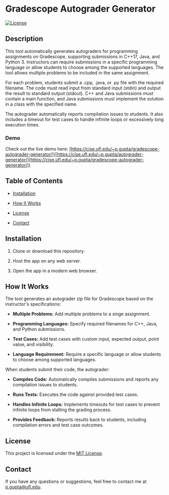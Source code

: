 
# Gradescope Autograder Generator

  

[![License](https://img.shields.io/badge/license-MIT-blue.svg)](LICENSE)

  

## Description

  

This tool automatically generates autograders for programming assignments on Gradescope, supporting submissions in C++17, Java, and Python 3. Instructors can require submissions in a specific programming language or allow students to choose among the supported languages. The tool allows multiple problems to be included in the same assignment.

  

For each problem, students submit a .cpp, .java, or .py file with the required filename. The code must read input from standard input (stdin) and output the result to standard output (stdout). C++ and Java submissions must contain a main function, and Java submissions must implement the solution in a class with the specified name.

  

The autograder automatically reports compilation issues to students. It also includes a timeout for test cases to handle infinite loops or excessively long execution times.

  

### Demo

  

Check out the live demo here: [https://cise.ufl.edu/~p.gupta/gradescope-autograder-generator/]([https://cise.ufl.edu/~p.gupta/autograder-generator/](https://cise.ufl.edu/~p.gupta/gradescope-autograder-generator/))

  

## Table of Contents

  

-  [Installation](#installation)

-  [How It Works](#how-it-works)

-  [License](#license)

-  [Contact](#contact)

  

## Installation

  

1. Clone or download this repository.

2. Host the app on any web server.

3. Open the app in a modern web browser.

  

## How It Works

  

The tool generates an autograder zip file for Gradescope based on the instructor's specifications:

  

-  **Multiple Problems:** Add multiple problems to a singe assignment.

-  **Programming Languages:** Specify required filenames for C++, Java, and Python submissions.

-  **Test Cases:** Add test cases with custom input, expected output, point value, and visibility.

-  **Language Requirement:** Require a specific language or allow students to choose among supported languages.

  

When students submit their code, the autograder:

  

-  **Compiles Code:** Automatically compiles submissions and reports any compilation issues to students.

-  **Runs Tests:** Executes the code against provided test cases.

-  **Handles Infinite Loops:** Implements timeouts for test cases to prevent infinite loops from stalling the grading process.

-  **Provides Feedback:** Reports results back to students, including compilation errors and test case outcomes.

  

## License

  

This project is licensed under the [MIT License](LICENSE).

  

## Contact

  

If you have any questions or suggestions, feel free to contact me at [p.gupta@ufl.edu](mailto:p.gupta@ufl.edu).
